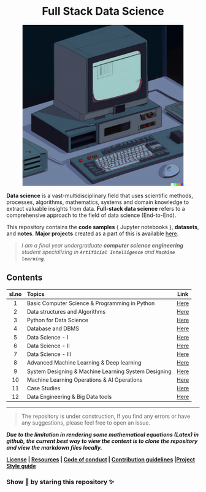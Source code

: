 <h1 align="center">Full Stack Data Science</h1>

<p align="center">
    <a href="https://github.com/kannanjayachandran/Full-Stack-Data-Science"><img src="Logo.png" alt="Logo" height=420></a>
</p>

**Data science** is a vast-multidisciplinary field that uses scientific methods, processes, algorithms, mathematics, systems and domain knowledge to extract valuable insights from data. **Full-stack data science** refers to a comprehensive approach to the field of data science (End-to-End).

This repository contains the **code samples** { Jupyter notebooks }, **datasets**, and **notes**. **Major projects** created as a part of this is available [here](./Major_Projects.md).

> _I am a final year undergraduate **computer science engineering** student specializing in **`Artificial Intelligence`** and **`Machine learning`**._

## Contents

| sl.no | Topics                              |                               Link                                |
| :---: | :---------------------------------- | :---------------------------------------------------------------: |
|   1   | Basic Computer Science & Programming in Python | [Here](./01.%20Programming%20Fundamentals%20&%20Python/Readme.md) |
|   2   | Data structures and Algorithms | [Here](./02.%20Data%20Structures%20and%20Algorithms/Readme.md)   |
|   3   | Python for Data Science | [Here](./03.%20Python%20for%20Data%20Science/Readme.md) |
|   4   | Database and DBMS | [Here](./04.%20Database%20&%20DBMS/) |
|   5   | Data Science - I | [Here](./05.%20Data_Science-I/Readme.md) |
|   6   | Data Science - II | [Here](./06.%20Data_Science-II/Readme.md) |
|   7   | Data Science - III | [Here](./07.%20Data_science-III/Readme.md)                 |
|   8   | Advanced Machine Learning  & Deep learning | [Here](./08.%20Adv%20Machine%20Learning%20&%20Deep%20Learning/Readme.md)               |
|   9   | System Designing & Machine Learning System Designing   |        [Here](./09.%20System%20Design%20&%20ML%20System%20Design/Readme.md)                       |
|  10   | Machine Learning Operations & AI Operations | [Here](./10.%20MlOps%20&%20AIOps/Readme.md) |
|  11   | Case Studies                     | [Here](./11.%20Case%20Studies/Readme.md)                 |
|  12   | Data Engineering & Big Data tools   | [Here](./12.%20Data%20Engineering%20and%20Big%20Data%20tools/Readme.md)       |

---

> The repository is under construction, If you find any errors or have any suggestions, please feel free to open an issue. 

_**Due to the limitation in rendering some mathematical equations (Latex) in github, the current best way to view the content is to clone the repository and view the markdown files locally.**_

**[License](LICENSE) | [Resources](Resources.md) | [Code of conduct](CODE_OF_CONDUCT.md) | [Contribution guidelines](CONTRIBUTING.md) |[Project Style guide](Style_Guide.md)**

### Show 💖 by staring this repository ✨ 
